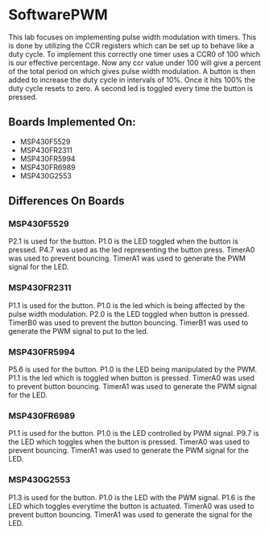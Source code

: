 # SoftwarePWM
This lab focuses on implementing pulse width modulation with timers. This is done by utilizing the CCR registers which can be set up to behave like a duty cycle. To implement this correctly one timer uses a CCR0 of 100 which is our effective percentage. Now any ccr value under 100 will give a percent of the total period on which gives pulse width modulation. A button is then added to increase the duty cycle in intervals of 10%. Once it hits 100% the duty cycle resets to zero. A second led is toggled every time the button is pressed.

## Boards Implemented On:
* MSP430F5529
* MSP430FR2311
* MSP430FR5994
* MSP430FR6989
* MSP430G2553

## Differences On Boards
### MSP430F5529
P2.1 is used for the button. P1.0 is the LED toggled when the button is pressed. P4.7 was used as the led representing the button press. TimerA0 was used to prevent bouncing. TimerA1 was used to generate the PWM signal for the LED.

### MSP430FR2311
P1.1 is used for the button. P1.0 is the led which is being affected by the pulse width modulation. P2.0 is the LED toggled when button is pressed. TimerB0 was used to prevent the button bouncing. TimerB1 was used to generate the PWM signal to put to the led.

### MSP430FR5994
P5.6 is used for the button. P1.0 is the LED being manipulated by the PWM. P1.1 is the led which is toggled when button is pressed. TimerA0 was used to prevent button bouncing. TimerA1 was used to generate the PWM signal for the LED.

### MSP430FR6989
P1.1 is used for the button. P1.0 is the LED controlled by PWM signal. P9.7 is the LED which toggles when the button is pressed. TimerA0 was used to prevent bouncing. TimerA1 was used to generate the PWM signal for the LED.

### MSP430G2553
P1.3 is used for the button. P1.0 is the LED with the PWM signal. P1.6 is the LED which toggles everytime the button is actuated. TimerA0 was used to prevent button bouncing. TimerA1 was used to generate the signal for the LED.

